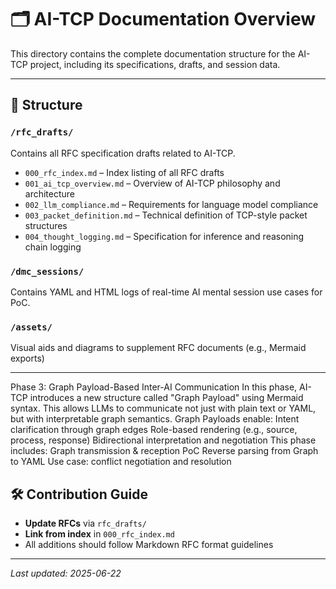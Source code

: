 # 🗂️ AI-TCP Documentation Overview

This directory contains the complete documentation structure for the AI-TCP project, including its specifications, drafts, and session data.

---

## 📘 Structure

### `/rfc_drafts/`
Contains all RFC specification drafts related to AI-TCP.

- `000_rfc_index.md` – Index listing of all RFC drafts
- `001_ai_tcp_overview.md` – Overview of AI-TCP philosophy and architecture
- `002_llm_compliance.md` – Requirements for language model compliance
- `003_packet_definition.md` – Technical definition of TCP-style packet structures
- `004_thought_logging.md` – Specification for inference and reasoning chain logging

### `/dmc_sessions/`
Contains YAML and HTML logs of real-time AI mental session use cases for PoC.

### `/assets/`
Visual aids and diagrams to supplement RFC documents (e.g., Mermaid exports)

---
Phase 3: Graph Payload-Based Inter-AI Communication
In this phase, AI-TCP introduces a new structure called "Graph Payload" using Mermaid syntax.
This allows LLMs to communicate not just with plain text or YAML, but with interpretable graph semantics.
Graph Payloads enable:
Intent clarification through graph edges
Role-based rendering (e.g., source, process, response)
Bidirectional interpretation and negotiation
This phase includes:
Graph transmission & reception PoC
Reverse parsing from Graph to YAML
Use case: conflict negotiation and resolution

## 🛠️ Contribution Guide

- **Update RFCs** via `rfc_drafts/`
- **Link from index** in `000_rfc_index.md`
- All additions should follow Markdown RFC format guidelines

---

_Last updated: 2025-06-22_
